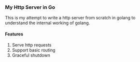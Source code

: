 ### My Http Server in Go

This is my attempt to write a http server from scratch in golang
to understand the internal working of golang.

#### Features

1. Serve http requests
2. Support basic routing
3. Graceful shutdown
